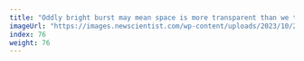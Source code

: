 ```yaml
---
title: "Oddly bright burst may mean space is more transparent than we thought"
imageUrl: "https://images.newscientist.com/wp-content/uploads/2023/10/23111533/SEI_176698845.jpg?width=600"
index: 76
weight: 76
---
```


